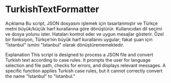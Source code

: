 # TurkishTextFormatter
Açıklama 
Bu script, JSON dosyasını işlemek için tasarlanmıştır ve Türkçe metni büyük/küçük harf kurallarına göre dönüştürür. Kullanıcıdan dil seçimi ve dosya yolunu ister. Hataları kontrol eder ve uygun mesajlar gösterir. Özel bir fonksiyon, Türkçe’nin büyük harf kurallarını uygular; fakat şuan için "İstanbul" ismini "Istanbul" olarak dönüştürememektedir.

Explanation
This script is designed to process a JSON file and convert Turkish text according to case rules. It prompts the user for language selection and file path, checks for errors, and displays relevant messages. A specific function applies Turkish case rules, but it cannot correctly convert the name "İstanbul" to "Istanbul."
